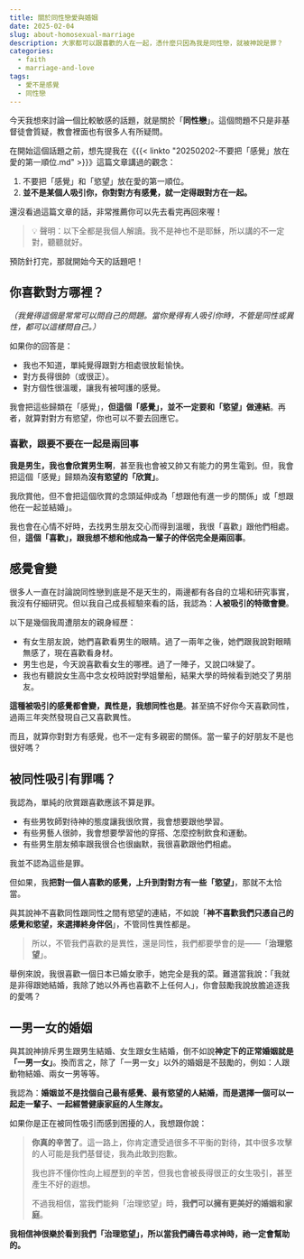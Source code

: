 ```yaml
---
title: 關於同性戀愛與婚姻
date: 2025-02-04
slug: about-homosexual-marriage
description: 大家都可以跟喜歡的人在一起，憑什麼只因為我是同性戀，就被神說是罪？
categories:
  - faith
  - marriage-and-love
tags:
  - 愛不是感覺
  - 同性戀
---
```


今天我想來討論一個比較敏感的話題，就是關於「**同性戀**」。這個問題不只是非基督徒會質疑，教會裡面也有很多人有所疑問。

在開始這個話題之前，想先提我在《{{< linkto "20250202-不要把「感覺」放在愛的第一順位.md" >}}》這篇文章講過的觀念：

1. 不要把「感覺」和「慾望」放在愛的第一順位。
2. **並不是某個人吸引你，你對對方有感覺，就一定得跟對方在一起。**

還沒看過這篇文章的話，非常推薦你可以先去看完再回來喔！

> 💡 聲明：以下全都是我個人解讀。我不是神也不是耶穌，所以講的不一定對，聽聽就好。

預防針打完，那就開始今天的話題吧！

## 你喜歡對方哪裡？

_（我覺得這個是常常可以問自己的問題。當你覺得有人吸引你時，不管是同性或異性，都可以這樣問自己。）_

如果你的回答是：

- 我也不知道，單純覺得跟對方相處很放鬆愉快。
- 對方長得很帥（或很正）。
- 對方個性很溫暖，讓我有被呵護的感覺。

我會把這些歸類在「感覺」，**但這個「感覺」，並不一定要和「慾望」做連結**。再者，就算對對方有慾望，你也可以不要去回應它。

### 喜歡，跟要不要在一起是兩回事

**我是男生，我也會欣賞男生啊**，甚至我也會被又帥又有能力的男生電到。但，我會把這個「感覺」歸類為**沒有慾望的「欣賞」**。

我欣賞他，但不會把這個欣賞的念頭延伸成為「想跟他有進一步的關係」或「想跟他在一起並結婚」。

我也會在心情不好時，去找男生朋友交心而得到溫暖，我很「喜歡」跟他們相處。但，**這個「喜歡」，跟我想不想和他成為一輩子的伴侶完全是兩回事**。

## 感覺會變

很多人一直在討論說同性戀到底是不是天生的，兩邊都有各自的立場和研究事實，我沒有仔細研究。但以我自己成長經驗來看的話，我認為：**人被吸引的特徵會變**。

以下是幾個我周遭朋友的親身經歷：

- 有女生朋友說，她們喜歡看男生的眼睛。過了一兩年之後，她們跟我說對眼睛無感了，現在喜歡看身材。
- 男生也是，今天說喜歡看女生的哪裡。過了一陣子，又說口味變了。
- 我也有聽說女生高中念女校時說對學姐暈船，結果大學的時候看到她交了男朋友。

**這種被吸引的感覺都會變，異性是，我想同性也是**。甚至搞不好你今天喜歡同性，過兩三年突然發現自己又喜歡異性。

而且，就算你對對方有感覺，也不一定有多親密的關係。當一輩子的好朋友不是也很好嗎？

## 被同性吸引有罪嗎？

我認為，單純的欣賞跟喜歡應該不算是罪。

- 有些男牧師對待神的態度讓我很欣賞，我會想要跟他學習。
- 有些男藝人很帥，我會想要學習他的穿搭、怎麼控制飲食和運動。
- 有些男生朋友頻率跟我很合也很幽默，我很喜歡跟他們相處。

我並不認為這些是罪。

但如果，我**把對一個人喜歡的感覺，上升到對對方有一些「慾望」**，那就不太恰當。

與其說神不喜歡同性跟同性之間有慾望的連結，不如說「**神不喜歡我們只憑自己的感覺和慾望，來選擇終身伴侶**」，不管同性異性都是。

> 所以，不管我們喜歡的是異性，還是同性，我們都要學會的是——「**治理慾望**」。

舉例來說，我很喜歡一個日本已婚女歌手，她完全是我的菜。難道當我說：「我就是非得跟她結婚，我除了她以外再也喜歡不上任何人」，你會鼓勵我說放膽追逐我的愛嗎？

## 一男一女的婚姻

與其說神排斥男生跟男生結婚、女生跟女生結婚，倒不如說**神定下的正常婚姻就是「一男一女」**。換而言之，除了「一男一女」以外的婚姻是不鼓勵的，例如：人跟動物結婚、兩女一男等等。

我認為：**婚姻並不是找個自己最有感覺、最有慾望的人結婚，而是選擇一個可以一起走一輩子、一起經營健康家庭的人生隊友。**

如果你是正在被同性吸引而感到困擾的人，我想跟你說：

> **你真的辛苦了**。這一路上，你肯定遭受過很多不平衡的對待，其中很多攻擊的人可能是我們基督徒，我為此敢到抱歉。
>
> 我也許不懂你性向上經歷到的辛苦，但我也會被長得很正的女生吸引，甚至產生不好的遐想。
>
> 不過我相信，當我們能夠「治理慾望」時，**我們可以擁有更美好的婚姻和家庭**。

**我相信神很樂於看到我們「治理慾望」，所以當我們禱告尋求神時，祂一定會幫助的。**
